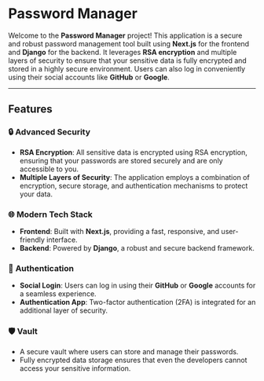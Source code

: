 # Password Manager

Welcome to the **Password Manager** project! This application is a secure and robust password management tool built using **Next.js** for the frontend and **Django** for the backend. It leverages **RSA encryption** and multiple layers of security to ensure that your sensitive data is fully encrypted and stored in a highly secure environment. Users can also log in conveniently using their social accounts like **GitHub** or **Google**.


---

## Features

### 🔒 **Advanced Security**
- **RSA Encryption**: All sensitive data is encrypted using RSA encryption, ensuring that your passwords are stored securely and are only accessible to you.
- **Multiple Layers of Security**: The application employs a combination of encryption, secure storage, and authentication mechanisms to protect your data.

### 🌐 **Modern Tech Stack**
- **Frontend**: Built with **Next.js**, providing a fast, responsive, and user-friendly interface.
- **Backend**: Powered by **Django**, a robust and secure backend framework.

### 🔑 **Authentication**
- **Social Login**: Users can log in using their **GitHub** or **Google** accounts for a seamless experience.
- **Authentication App**: Two-factor authentication (2FA) is integrated for an additional layer of security.

### 🛡️ **Vault**
- A secure vault where users can store and manage their passwords.
- Fully encrypted data storage ensures that even the developers cannot access your sensitive information.
